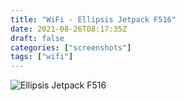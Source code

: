 ```yaml
---
title: "WiFi - Ellipsis Jetpack F516"
date: 2021-08-26T08:17:35Z
draft: false
categories: ["screenshots"]
tags: ["wifi"]
---
```


![Ellipsis Jetpack F516](/img/ss/wifijetpack.jpg) 
